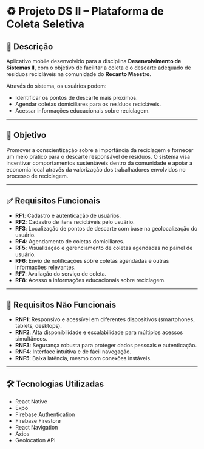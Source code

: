# ♻️ Projeto DS II – Plataforma de Coleta Seletiva

## 📱 Descrição

Aplicativo mobile desenvolvido para a disciplina **Desenvolvimento de Sistemas II**, com o objetivo de facilitar a coleta e o descarte adequado de resíduos recicláveis na comunidade do **Recanto Maestro**.

Através do sistema, os usuários podem:

- Identificar os pontos de descarte mais próximos.
- Agendar coletas domiciliares para os resíduos recicláveis.
- Acessar informações educacionais sobre reciclagem.

---

## 🎯 Objetivo

Promover a conscientização sobre a importância da reciclagem e fornecer um meio prático para o descarte responsável de resíduos. O sistema visa incentivar comportamentos sustentáveis dentro da comunidade e apoiar a economia local através da valorização dos trabalhadores envolvidos no processo de reciclagem.

---

## ✅ Requisitos Funcionais

- **RF1**: Cadastro e autenticação de usuários.
- **RF2**: Cadastro de itens recicláveis pelo usuário.
- **RF3**: Localização de pontos de descarte com base na geolocalização do usuário.
- **RF4**: Agendamento de coletas domiciliares.
- **RF5**: Visualização e gerenciamento de coletas agendadas no painel de usuário.
- **RF6**: Envio de notificações sobre coletas agendadas e outras informações relevantes.
- **RF7**: Avaliação do serviço de coleta.
- **RF8**: Acesso a informações educacionais sobre reciclagem.

---

## 🚀 Requisitos Não Funcionais

- **RNF1**: Responsivo e acessível em diferentes dispositivos (smartphones, tablets, desktops).
- **RNF2**: Alta disponibilidade e escalabilidade para múltiplos acessos simultâneos.
- **RNF3**: Segurança robusta para proteger dados pessoais e autenticação.
- **RNF4**: Interface intuitiva e de fácil navegação.
- **RNF5**: Baixa latência, mesmo com conexões instáveis.

---

## 🛠️ Tecnologias Utilizadas

- React Native
- Expo
- Firebase Authentication
- Firebase Firestore
- React Navigation
- Axios
- Geolocation API
